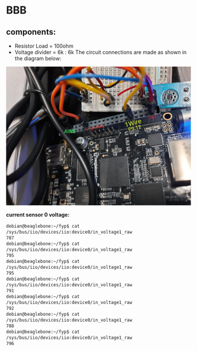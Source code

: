 # BBB
## components:
- Resistor Load = 100ohm
- Voltage divider = 6k : 6k
The circuit connections are made as shown in the diagram below:

![](/media/31OCT-BBB-CONN.jpeg)


**current sensor 0 voltage:**
```
debian@beaglebone:~/fyp$ cat /sys/bus/iio/devices/iio:device0/in_voltage1_raw
787
debian@beaglebone:~/fyp$ cat /sys/bus/iio/devices/iio:device0/in_voltage1_raw
795
debian@beaglebone:~/fyp$ cat /sys/bus/iio/devices/iio:device0/in_voltage1_raw
795
debian@beaglebone:~/fyp$ cat /sys/bus/iio/devices/iio:device0/in_voltage1_raw
791
debian@beaglebone:~/fyp$ cat /sys/bus/iio/devices/iio:device0/in_voltage1_raw
792
debian@beaglebone:~/fyp$ cat /sys/bus/iio/devices/iio:device0/in_voltage1_raw
788
debian@beaglebone:~/fyp$ cat /sys/bus/iio/devices/iio:device0/in_voltage1_raw
796
```
